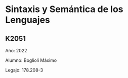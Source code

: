 # **Sintaxis y Semántica de los Lenguajes**
## K2051
Año: 2022

Alumno: Boglioli Máximo

Legajo: 178.208-3
